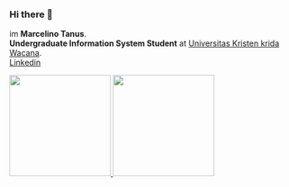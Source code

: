 ### Hi there 👋 

im **Marcelino Tanus**.
<br> **Undergraduate Information System Student** at [Universitas Kristen krida Wacana](https://www.ukrida.ac.id/).
<br> [Linkedin](www.linkedin.com/in/marcelinotanus)

<p align="left">
<a href="https://github.com/marcelinotanus">
  <img height="180em" src="https://github-readme-stats-eight-theta.vercel.app/api?username=marcelinotanus&show_icons=true&theme=algolia&include_all_commits=true&count_private=true"/>
  <img height="180em" src="https://github-readme-stats-eight-theta.vercel.app/api/top-langs/?username=marcelinotanus&layout=compact&langs_count=8&theme=algolia"/>
</a>
</p>

<!--
**MarcelinoTanus/marcelinotanus** is a ✨ _special_ ✨ repository because its `README.md` (this file) appears on your GitHub profile.

Here are some ideas to get you started:

- 🔭 I’m currently working on ...
- 🌱 I’m currently learning ...
- 👯 I’m looking to collaborate on ...
- 🤔 I’m looking for help with ...
- 💬 Ask me about ...
- 📫 How to reach me: ...
- 😄 Pronouns: ...
- ⚡ Fun fact: ...
-->
